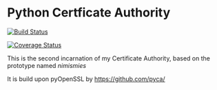 # Python Certficate Authority

[![Build
Status](https://travis-ci.org/kimvais/ca.svg?branch=master)](https://travis-ci.org/kimvais/ca)

[![Coverage
Status](https://img.shields.io/coveralls/kimvais/ca.svg)](https://coveralls.io/r/kimvais/ca?branch=master)


This is the second incarnation of my Certificate Authority, based on the prototype named *nimismies*

It is build upon pyOpenSSL by https://github.com/pyca/
